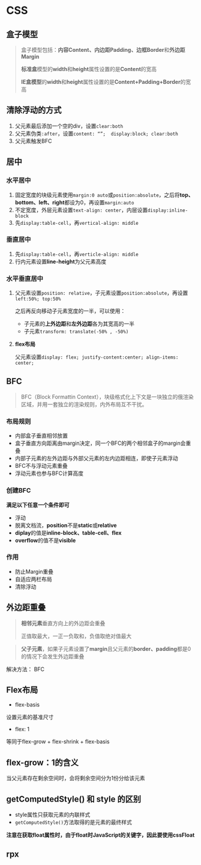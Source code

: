 # CSS

## 盒子模型

> 盒子模型包括：**内容Content、内边距Padding、边框Border**和**外边距Margin**
>
> **标准盒**模型的**width**和**height**属性设置的是**Content**的宽高
>
> **IE盒模型**的**width**和**height**属性设置的是**Content+Padding+Border**的宽高

## 清除浮动的方式

1. 父元素最后添加一个空的div，设置`clear:both`
2. 父元素伪类`:after`，设置`content: “”;  display:block; clear:both`
3. 父元素触发BFC

## 居中

### 水平居中

1. 固定宽度的块级元素使用`margin:0 auto`或`position:absolute`，之后将**top、bottom、left、right**都设为0，再设置`margin:auto`
2. 不定宽度，外层元素设置`text-align: center`，内层设置`display:inline-block`
3. 先`display:table-cell`，再`vertical-align: middle`

### 垂直居中

1. 先`display:table-cell`，再`verticle-align: middle`
2. 行内元素设置**line-height**为父元素高度

### 水平垂直居中

1. 父元素设置`position: relative`，子元素设置`position:absolute`，再设置`left:50%; top:50%`

   之后再反向移动子元素宽度的一半，可以使用：

   * 子元素的**上外边距**和**左外边距**各为其宽高的一半
   * 子元素`transform: translate(-50% , -50%)`

2. **flex布局**

   父元素设置`display: flex; justify-content:center; align-items: center;`

## BFC

> BFC（Block Formattin Context），块级格式化上下文是一块独立的俄渲染区域，并用一套独立的渲染规则，内外布局互不干扰。

### 布局规则

* 内部盒子垂直相邻放置
* 盒子垂直方向距离由margin决定，同一个BFC的两个相邻盒子的margin会重叠
* 内部子元素的左外边距与外部父元素的左内边距相连，即使子元素浮动
* BFC不与浮动元素重叠
* 浮动元素也参与BFC计算高度

### 创建BFC

**满足以下任意一个条件即可**

* 浮动
* 脱离文档流，**position**不是**static**或**relative**
* **diplay**的值是**inline-block、table-cell、flex**
* **overflow**的值不是**visible**

### 作用

* 防止Margin重叠
* 自适应两栏布局
* 清除浮动

## 外边距重叠

> **相邻元素**垂直方向上的外边距会重叠
>
> 正值取最大，一正一负取和，负值取绝对值最大

> **父子元素**，如果子元素设置了**margin**且父元素的**border、padding**都是0的情况下会发生外边距重叠

解决方法： BFC

## Flex布局

- flex-basis

设置元素的基准尺寸

- flex: 1

等同于flex-grow + flex-shrink  + flex-basis

## flex-grow：1的含义

当父元素存在剩余空间时，会将剩余空间分为1份分给该元素

## getComputedStyle() 和 style 的区别

- style属性只获取元素的内联样式
- `getComputedStyle()`方法取得的是元素的最终样式

**注意在获取float属性时，由于float时JavaScript的关键字，因此要使用cssFloat**

## rpx